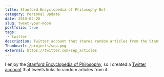 ```yaml
---
title: Stanford Encyclopedia of Philosophy Bot
category: Personal Update
date: 2016-02-28
slug: tweet-your-moon
portfolio: true
tags:
 - twitter
description: Twitter account that shares random articles from the Stanford Encyclopedia of Philosophy
Thumbnail: /projects/sep.png
external: https://twitter.com/sep_articles
---
```


I enjoy the [Stanford Encyclopedia of Philosophy](), so I created a [Twitter account]() that tweets links to random articles from it.
